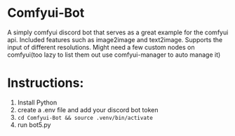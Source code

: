 # Comfyui-Bot
A simply comfyui discord bot that serves as a great example for the comfyui api. Included features such as image2image and text2image. Supports the input of different resolutions. Might need a few custom nodes on comfyui(too lazy to list them out use comfyui-manager to auto manage it)

# Instructions:
1. Install Python
2. create a .env file and add your discord bot token
3. ```cd Comfyui-Bot && source .venv/bin/activate```
4. run bot5.py

